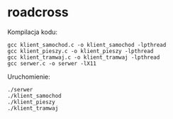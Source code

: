 # roadcross

Kompilacja kodu:

    gcc klient_samochod.c -o klient_samochod -lpthread
    gcc klient_pieszy.c -o klient_pieszy -lpthread
    gcc klient_tramwaj.c -o klient_tramwaj -lpthread
    gcc serwer.c -o serwer -lX11

Uruchomienie:

    ./serwer
    ./klient_samochod
    ./klient_pieszy
    ./klient_tramwaj
